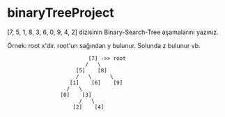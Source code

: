 # binaryTreeProject

[7, 5, 1, 8, 3, 6, 0, 9, 4, 2] dizisinin Binary-Search-Tree aşamalarını yazınız.

Örnek: root x'dir. root'un sağından y bulunur. Solunda z bulunur vb.

                              [7] ->> root
                             /   \
                          [5]    [8]
                          /   \      \
                        [1]    [6]    [9]
                       /   \
                     [0]    [3]
                           /   \
                         [2]    [4]        
